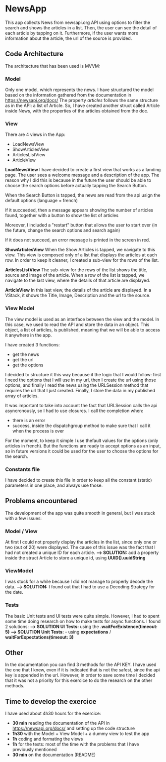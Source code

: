 # NewsApp
This app collects News from newsapi.org API using options to filter the search and shows the articles in a list. Then, the user can see the detail of each article by tapping on it. Furthermore, if the user wants more information about the article, the url of the source is provided.


## Code Architecture
The architecture that has been used is MVVM:

### Model
Only one model, which represents the news. I have structured the model based on the information gathered from the documentation in https://newsapi.org/docs/
The property *articles* follows the same structure as in the API: a list of Article. So, I have created another struct called Article inside News, with the properties of the articles obtained from the doc. 


### View
There are 4 views in the App:
- LoadNewsView
- ShowArticlesView
- ArticlesListView
- ArticleView


**LoadNewsView**
I have decided to create a first view that works as a landing page. The user sees a welcome message and a description of the app. The reason why I did this is because in the future the user should be able to choose the search options before actually tapping the Search Button.

When the Search Button is tapped, the news are read from the api usign the default options (language = french)

If it succeeded, then a message appears showing the number of articles found, together with a button to show the list of articles

Moreover, I included a "restart" button that allows the user to start over (in the future, change the search options and search again)

If it does not succeed, an error message is printed in the screen in red.


**ShowArticlesView**
When the Show Articles is tapped, we navigate to this view. This view is composed only of a list that displays the articles at each row. In order to keep it cleaner, I created a sub-view for the rows of the list.


**ArticlesListView**
The sub-view for the rows of the list shows the title, source and image of the article. When a row of the list is tapped, we navigate to the last view, where the details of that article are displayed.


**ArticleView**
In this last view, the details of the article are displayed. In a VStack, it shows the Title, Image, Description and the url to the source.


### View Model
The view model is used as an interface between the view and the model. In this case, we used to read the API and store the data in an object. This object, a list of articles, is published, meaning that we will be able to access it anywhere in the app. 

I have created 3 functions:
- get the news
- get the url
- get the options

I decided to structure it this way because it the logic that I would follow: first I need the options that I will use in my url, then I create the url using those options, and finally I read the news using the URLSession method that requires the url that I just created. Finally, I store the data in my published array of articles.

It was important to take into account the fact that URLSession calls the api asyncronously, so I had to use closures. I call the completion when:
- there is an error
- success, inside the dispatchgroup method to make sure that I call it when the process is over

For the moment, to keep it simple I use thefault values for the options (only articles in french). But the functions are ready to accept options as an input, so in future versions it could be used for the user to choose the options for the search.


### Constants file
I have decided to create this file in order to keep all the constant (static) parameters in one place, and always use those.


## Problems encountered
The development of the app was quite smooth in general, but I was stuck with a few issues:

### Model / View
At first I could not properly display the articles in the list, since only one or two (out of 20) were displayed. The cause of this issue was the fact that I had not created a unique ID for each article.
**--> SOLUTION:** add a property inside the struct Article to store a unique id, using **UUID().uuidString**


### ViewModel
I was stuck for a while because I did not manage to properly decode the data. 
**--> SOLUTION:** I found out that I had to use a Decoding Strategy for the date.


### Tests
The basic Unit tests and UI tests were quite simple. However, I had to spent some time doing research on how to make tests for async functions. I found 2 solutions:
**--> SOLUTION UI Tests:**  using the **.waitForExistence(timeout: 5)**
**--> SOLUTION Unit Tests:** - using **expectations** / **waitForExpectations(timeout: 3)** 


## Other
In the documentation you can find 3 methods for the API KEY. I have used the one that I knew, even if it is indicated that is not the safest, since the api key is appended in the url. However, in order to save some time I decided that it was not a priority for this exercice to do the research on the other methods.


## Time to develop the exercice
I have used about 4h30 hours for the exercice:

- **30 min** reading the documentation of the API in https://newsapi.org/docs/ and setting up the code structure
- **1h30** with the Model + View Model + a dummy view to test the app
- **1h** coding and formating the views
- **1h** for the tests: most of the time with the problems that I have previously mentioned
- **30 min** on the documentation (README)

